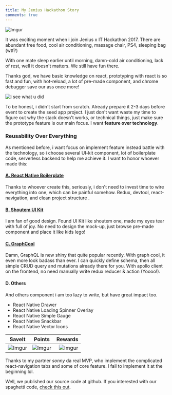 ```yaml
---
title: My Jenius Hackathon Story
comments: true
---
```

![Imgur](http://i.imgur.com/CNMghOD.jpg?1)

It was exciting moment when i join Jenius x IT Hackathon 2017. There are abundant free food, cool air conditioning, massage chair, PS4, sleeping bag (wtf?)

With one mate sleep earlier until morning, damn-cold air conditioning, lack of rest, well it doesn't matters. We still have fun there.

Thanks god, we have basic knowledge on react, prototyping with react is so fast and fun, with hot-reload, a lot of pre-made component, and chrome debugger save our ass once more!

![i see what u did](http://s2.quickmeme.com/img/59/5930d53077224509180a57bc6b13c87c69c91fb431f8edd81f45dd938a3352c0.jpg)

To be honest, i didn't start from scratch. Already prepare it 2-3 days before event to create the seed app project. 
I just don't want waste my time to figure out why the stack doesn't works, or technical things, just make sure the prototype feature is our main focus.
I want **feature over technology**.

### Reusability Over Everything
As mentioned before, i want focus on implement feature instead battle with the technology, so i choose several UI-kit component, lot of boilerplate code, serverless backend to help me achieve it.
I want to honor whoever made this:

#### [A. React Native Boilerplate](https://github.com/jhen0409/react-native-boilerplate)
Thanks to whoever create this, seriously, i don't need to invest time to wire everything into one, which can be painful somehow. Redux, devtool, react-navigation, and clean project structure .

#### [B. Shoutem UI Kit](https://github.com/shoutem/ui)
I am fan of good design. Found UI Kit like shoutem one, made my eyes tear with full of joy. No need to design the mock-up, just browse pre-made component and place it like kids lego!

#### [C. GraphCool](https://graph.cool)
Damn, GraphQL is new shiny that quite popular recently. With graph cool, it even more look badass than ever. I can quickly define schema, then all simple CRUD query and mutations already there for you. With apollo client on the frontend, no need manually write redux reducer & action (Yoooo!). 

#### D. Others
And others component i am too lazy to write, but have great impact too.
- React Native Drawer
- React Native Loading Spinner Overlay
- React Native Simple Gauge
- React Native Snackbar
- React Native Vector Icons

| SaveIt        | Points           | Rewards |
| ------------- |:-------------:| -----:|
|![Imgur](http://i.imgur.com/Mc4Ytok.png)|![Imgur](http://i.imgur.com/H6VJyWp.png)|![Imgur](http://i.imgur.com/LVbcuIh.png)|

Thanks to my partner _sonny_ da real MVP, who implement the complicated react-navigation tabs and some of core feature. I fail to implement it at the beginning lol.

Well, we published our source code at github. If you interested with our spaghetti code, [check this out](https://github.com/putuyoga/jenius-rewards-hackathon).
